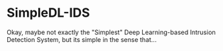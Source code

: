 # SimpleDL-IDS
Okay, maybe not exactly the "Simplest" Deep Learning-based Intrusion Detection System, but its simple in the sense that...
